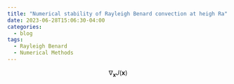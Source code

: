 ```yaml
---
title: "Numerical stability of Rayleigh Benard convection at heigh Ra"
date: 2023-06-28T15:06:30-04:00
categories:
  - blog
tags:
  - Rayleigh Benard
  - Numerical Methods
---
```




$$ \nabla_\boldsymbol{x} J(\boldsymbol{x}) $$